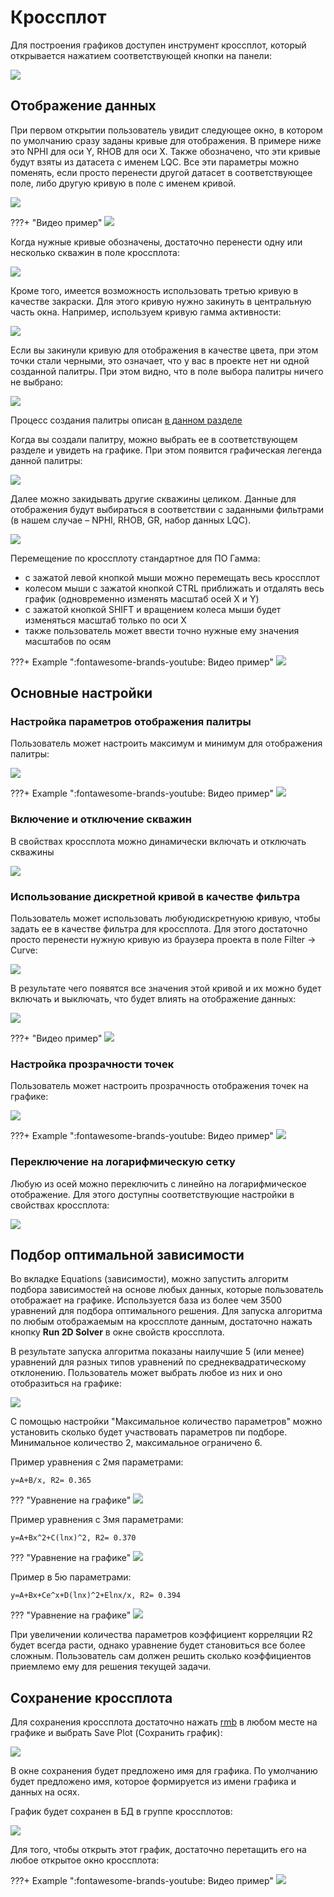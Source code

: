 # Кроссплот


Для построения графиков доступен инструмент кроссплот, который открывается нажатием соответствующей кнопки на панели:

![](crossplot_img/CrossplotMainMenu.png.png)

## Отображение данных

При первом открытии пользователь увидит следующее окно, в котором по умолчанию сразу заданы кривые для отображения. В примере ниже это NPHI для оси Y, RHOB для оси X. Также обозначено, что эти кривые будут взяты из датасета с именем LQC. Все эти параметры можно поменять, если просто перенести другой датасет в соответствующее поле, либо другую кривую в поле с именем кривой.

![](crossplot_img/Crossplot_startWindow.png)

???+ "Видео пример"
	![](crossplot_img/CrossPlot_inputDataSelection.gif)

Когда нужные кривые обозначены, достаточно перенести одну или несколько скважин в поле кроссплота:

![](crossplot_img/CrossPlot_SingleWell.png)

Кроме того,  имеется возможность использовать третью кривую в качестве закраски. Для этого кривую нужно закинуть в центральную часть окна. Например, используем кривую гамма активности:

![](crossplot_img/CrossPlot_SingleWell_Color.png)

Если вы закинули кривую для отображения в качестве цвета, при этом точки стали черными, это означает, что у вас в проекте нет ни одной созданной палитры. При этом видно, что в поле выбора палитры ничего не выбрано:

![](crossplot_img/noPallete.png)

Процесс создания палитры описан [в данном разделе](../common/palette_basics.md)

Когда вы создали палитру, можно  выбрать ее в соответствующем разделе и увидеть на графике. При этом появится графическая легенда данной палитры:

![](crossplot_img/paletechange.gif)

Далее можно закидывать другие скважины целиком. Данные для отображения будут выбираться в соответствии с заданными фильтрами (в нашем случае – NPHI, RHOB, GR, набор данных LQC).

![](crossplot_img/CrossPlot_MultiWell.png)

Перемещение по кроссплоту стандартное для ПО Гамма:
- с зажатой левой кнопкой мыши можно перемещать весь кроссплот
- колесом мыши с зажатой кнопкой CTRL приближать и отдалять весь график (одновременно изменять масштаб осей X и Y)
- с зажатой кнопкой SHIFT и вращением колеса мыши будет изменяться масштаб только по оси X
- также пользователь может ввести точно нужные ему значения масштабов по осям

???+ Example ":fontawesome-brands-youtube: Видео пример"
	![](crossplot_img/CrossPlot_ViewAdjust.gif.gif)


## Основные настройки
### Настройка параметров отображения палитры

Пользователь может настроить максимум и минимум для отображения палитры:

![](crossplot_img/colorrange.png)


???+ Example ":fontawesome-brands-youtube: Видео пример"
	![](crossplot_img/colorrange.gif)

### Включение и отключение скважин

В свойствах кроссплота можно динамически включать и отключать скважины

![](crossplot_img/CrossPlot_OnOffWells.png)


### Использование дискретной кривой в качестве фильтра

Пользователь может использовать любуюдискретнуюю кривую, чтобы задать ее в качестве фильтра для кроссплота. Для этого достаточно просто перенести нужную кривую из браузера проекта в поле Filter -> Curve:

![](crossplot_img/CrossPlot_Filter_option1.png)

 В результате чего появятся все значения этой кривой и их можно будет включать и выключать, что будет влиять на отображение данных:
 
![](crossplot_img/Crossplot_filter_option2.png)


???+ "Видео пример"
	![](crossplot_img/CrossPlot_Filter.gif)


### Настройка прозрачности точек

Пользователь может настроить прозрачность отображения точек на графике:

![](crossplot_img/Crossplot_OpacityOption.png)


???+ Example ":fontawesome-brands-youtube: Видео пример"
	![](crossplot_img/Crossplot_Opacity.gif)

### Переключение на логарифмическую сетку

Любую из осей можно переключить с линейно на логарифмическое отображение. Для этого доступны соответствующие настройки в свойствах кроссплота:

![](crossplot_img/logScale.png)


## Подбор оптимальной зависимости

Во вкладке Equations (зависимости), можно запустить алгоритм подбора зависимостей на основе любых данных, которые пользователь отображает на графике. Используется база из более чем 3500 уравнений для подбора оптимального решения. Для запуска алгоритма по любым отображаемым на кроссплоте данным, достаточно нажать кнопку **Run 2D Solver** в окне свойств кроссплота.

В результате запуска алгоритма показаны наилучшие 5 (или менее) уравнений для разных типов уравнений по среднеквадратическому отклонению. Пользователь может выбрать любое из них и оно отобразиться на графике:

![](crossplot_img/Crossplot_EquationsOption1.png)

С помощью настройки "Максимальное количество параметров" можно установить сколько будет участвовать параметров пи подборе. Минимальное количество 2, максимальное ограничено 6.

Пример уравнения с 2мя параметрами:

```
y=A+B/x, R2= 0.365 
```

??? "Уравнение на графике"
	![](crossplot_img/eq3.png)

Пример уравнения с 3мя параметрами:

```
y=A+Bx^2+C(lnx)^2, R2= 0.370 
```

??? "Уравнение на графике"
	![](crossplot_img/eq5.png)

Пример в 5ю параметрами:

```
y=A+Bx+Ce^x+D(lnx)^2+Elnx/x, R2= 0.394
```

??? "Уравнение на графике"
	![](crossplot_img/eq2.png)

При увеличении количества параметров коэффициент корреляции R2 будет всегда расти, однако уравнение будет становиться все более сложным. Пользователь сам должен решить сколько коэффициентов приемлемо ему для решения текущей задачи.

## Сохранение кроссплота

Для сохранения кроссплота достаточно нажать [rmb](../../terms/basics/rmb.md) в любом месте на графике и выбрать Save Plot (Сохранить график):

![](crossplot_img/saveoption.png)

В окне сохранения будет предложено имя для графика. По умолчанию будет предложено имя, которое формируется из имени графика и данных на осях.

График будет сохранен в БД в группе кроссплотов:

![](crossplot_img/CrossPlot_Database.png)

Для того, чтобы открыть этот график, достаточно перетащить его на любое открытое окно кроссплота:

???+ Example ":fontawesome-brands-youtube: Видео пример"
	![](crossplot_img/CrossPlot_restore.gif)